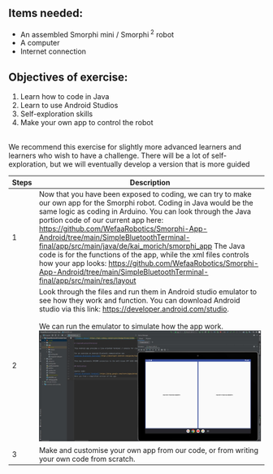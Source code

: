 ## Items needed:
* An assembled Smorphi mini / Smorphi<sup> 2</sup> robot
* A computer
* Internet connection
## Objectives of exercise:
1. Learn how to code in Java
2. Learn to use Android Studios
3. Self-exploration skills
4. Make your own app to control the robot

<br />
We recommend this exercise for slightly more advanced learners and learners who wish to have a challenge. There will be a lot of self-exploration, but we will eventually develop a version that is more guided

<br />

Steps | Description
-- | --
1 | Now that you have been exposed to coding, we can try to make our own app for the Smorphi robot. Coding in Java would be the same logic as coding in Arduino. You can look through the Java portion code of our current app here: https://github.com/WefaaRobotics/Smorphi-App-Android/tree/main/SimpleBluetoothTerminal-final/app/src/main/java/de/kai_morich/smorphi_app The Java code is for the functions of the app, while the xml files controls how your app looks: https://github.com/WefaaRobotics/Smorphi-App-Android/tree/main/SimpleBluetoothTerminal-final/app/src/main/res/layout
2 | Look through the files and run them in Android studio emulator to see how they work and function. You can download Android studio via this link: https://developer.android.com/studio. <br></br>We can run the emulator to simulate how the app work. <br> ![](https://github.com/WefaaRobotics/Smorphi-Wiki/blob/main/Robot%20exercises%20images/15/android%20studio%20emulator.jpg)
3 | Make and customise your own app from our code, or from writing your own code from scratch.

